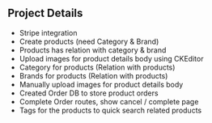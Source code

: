 ## Project Details
* Stripe integration
* Create products (need Category & Brand)
* Products has relation with category & brand
* Upload images for product details body using CKEditor
* Category for products (Relation with products)
* Brands for products (Relation with products)
* Manually upload images for product details body
* Created Order DB to store product orders
* Complete Order routes, show cancel / complete page
* Tags for the products to quick search related products